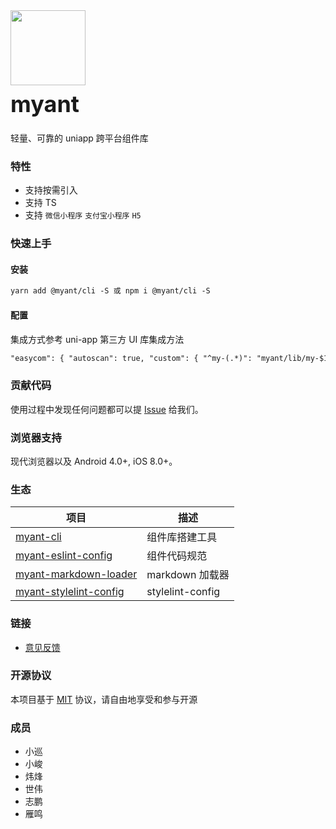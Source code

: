 <div class="card">
  <div class="van-doc-intro">
    <img class="van-doc-intro__logo" style="width: 120px; height: 120px;" src="http://hh-oss-picture.miyapay.com/box/e0ad6809af6c6738a84ad79b824980cf.png">
    <h2 style="margin: 0; font-size: 36px; line-height: 60px;">myant</h2>
    <p>轻量、可靠的 uniapp 跨平台组件库</p>
  </div>
</div>

### 特性

- 支持按需引入
- 支持 TS
- 支持 `微信小程序` `支付宝小程序` `H5`

### 快速上手

#### 安装

```html
yarn add @myant/cli -S 或 npm i @myant/cli -S
```

#### 配置

集成方式参考 uni-app 第三方 UI 库集成方法

```html
"easycom": { "autoscan": true, "custom": { "^my-(.*)": "myant/lib/my-$1/index.vue" } }
```

### 贡献代码

使用过程中发现任何问题都可以提 [Issue](https://github.com/miya-fe/myant/issues) 给我们。

### 浏览器支持

现代浏览器以及 Android 4.0+, iOS 8.0+。

### 生态

| 项目                                                                                                   | 描述             |
| ------------------------------------------------------------------------------------------------------ | ---------------- |
| [myant-cli](https://github.com/miya-fe/myant/tree/master/packages/myant-cli)                           | 组件库搭建工具   |
| [myant-eslint-config](https://github.com/miya-fe/myant/tree/master/packages/myant-eslint-config)       | 组件代码规范     |
| [myant-markdown-loader](https://github.com/miya-fe/myant/tree/master/packages/myant-eslint-config)     | markdown 加载器  |
| [myant-stylelint-config](https://github.com/miya-fe/myant/tree/master/packages/myant-stylelint-config) | stylelint-config |

### 链接

- [意见反馈](https://github.com/miya-fe/myant/issues)

### 开源协议

本项目基于 [MIT](https://zh.wikipedia.org/wiki/MIT%E8%A8%B1%E5%8F%AF%E8%AD%89) 协议，请自由地享受和参与开源

### 成员

- 小巡
- 小峻
- 炜烽
- 世伟
- 志鹏
- 雁鸣

